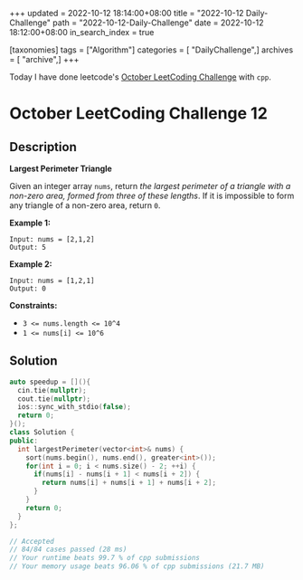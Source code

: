 +++
updated = 2022-10-12 18:14:00+08:00
title = "2022-10-12 Daily-Challenge"
path = "2022-10-12-Daily-Challenge"
date = 2022-10-12 18:12:00+08:00
in_search_index = true

[taxonomies]
tags = ["Algorithm"]
categories = [ "DailyChallenge",]
archives = [ "archive",]
+++

Today I have done leetcode's [October LeetCoding Challenge](https://leetcode.com/problems/largest-perimeter-triangle/) with `cpp`.

<!-- more -->

# October LeetCoding Challenge 12

## Description

**Largest Perimeter Triangle**

Given an integer array `nums`, return *the largest perimeter of a triangle with a non-zero area, formed from three of these lengths*. If it is impossible to form any triangle of a non-zero area, return `0`.

 

**Example 1:**

```
Input: nums = [2,1,2]
Output: 5
```

**Example 2:**

```
Input: nums = [1,2,1]
Output: 0
```

 

**Constraints:**

- `3 <= nums.length <= 10^4`
- `1 <= nums[i] <= 10^6`

## Solution

``` cpp
auto speedup = [](){
  cin.tie(nullptr);
  cout.tie(nullptr);
  ios::sync_with_stdio(false);
  return 0;
}();
class Solution {
public:
  int largestPerimeter(vector<int>& nums) {
    sort(nums.begin(), nums.end(), greater<int>());
    for(int i = 0; i < nums.size() - 2; ++i) {
      if(nums[i] - nums[i + 1] < nums[i + 2]) {
        return nums[i] + nums[i + 1] + nums[i + 2];
      }
    }
    return 0;
  }
};

// Accepted
// 84/84 cases passed (28 ms)
// Your runtime beats 99.7 % of cpp submissions
// Your memory usage beats 96.06 % of cpp submissions (21.7 MB)
```
